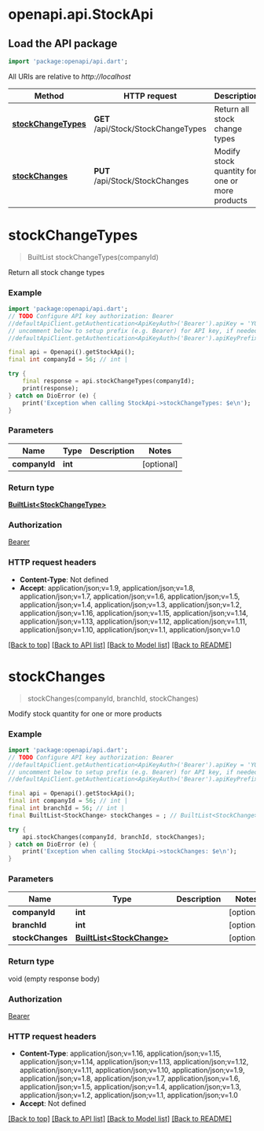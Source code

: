# openapi.api.StockApi

## Load the API package
```dart
import 'package:openapi/api.dart';
```

All URIs are relative to *http://localhost*

Method | HTTP request | Description
------------- | ------------- | -------------
[**stockChangeTypes**](StockApi.md#stockchangetypes) | **GET** /api/Stock/StockChangeTypes | Return all stock change types
[**stockChanges**](StockApi.md#stockchanges) | **PUT** /api/Stock/StockChanges | Modify stock quantity for one or more products


# **stockChangeTypes**
> BuiltList<StockChangeType> stockChangeTypes(companyId)

Return all stock change types

### Example
```dart
import 'package:openapi/api.dart';
// TODO Configure API key authorization: Bearer
//defaultApiClient.getAuthentication<ApiKeyAuth>('Bearer').apiKey = 'YOUR_API_KEY';
// uncomment below to setup prefix (e.g. Bearer) for API key, if needed
//defaultApiClient.getAuthentication<ApiKeyAuth>('Bearer').apiKeyPrefix = 'Bearer';

final api = Openapi().getStockApi();
final int companyId = 56; // int | 

try {
    final response = api.stockChangeTypes(companyId);
    print(response);
} catch on DioError (e) {
    print('Exception when calling StockApi->stockChangeTypes: $e\n');
}
```

### Parameters

Name | Type | Description  | Notes
------------- | ------------- | ------------- | -------------
 **companyId** | **int**|  | [optional] 

### Return type

[**BuiltList&lt;StockChangeType&gt;**](StockChangeType.md)

### Authorization

[Bearer](../README.md#Bearer)

### HTTP request headers

 - **Content-Type**: Not defined
 - **Accept**: application/json;v=1.9, application/json;v=1.8, application/json;v=1.7, application/json;v=1.6, application/json;v=1.5, application/json;v=1.4, application/json;v=1.3, application/json;v=1.2, application/json;v=1.16, application/json;v=1.15, application/json;v=1.14, application/json;v=1.13, application/json;v=1.12, application/json;v=1.11, application/json;v=1.10, application/json;v=1.1, application/json;v=1.0

[[Back to top]](#) [[Back to API list]](../README.md#documentation-for-api-endpoints) [[Back to Model list]](../README.md#documentation-for-models) [[Back to README]](../README.md)

# **stockChanges**
> stockChanges(companyId, branchId, stockChanges)

Modify stock quantity for one or more products

### Example
```dart
import 'package:openapi/api.dart';
// TODO Configure API key authorization: Bearer
//defaultApiClient.getAuthentication<ApiKeyAuth>('Bearer').apiKey = 'YOUR_API_KEY';
// uncomment below to setup prefix (e.g. Bearer) for API key, if needed
//defaultApiClient.getAuthentication<ApiKeyAuth>('Bearer').apiKeyPrefix = 'Bearer';

final api = Openapi().getStockApi();
final int companyId = 56; // int | 
final int branchId = 56; // int | 
final BuiltList<StockChange> stockChanges = ; // BuiltList<StockChange> | 

try {
    api.stockChanges(companyId, branchId, stockChanges);
} catch on DioError (e) {
    print('Exception when calling StockApi->stockChanges: $e\n');
}
```

### Parameters

Name | Type | Description  | Notes
------------- | ------------- | ------------- | -------------
 **companyId** | **int**|  | [optional] 
 **branchId** | **int**|  | [optional] 
 **stockChanges** | [**BuiltList&lt;StockChange&gt;**](StockChange.md)|  | [optional] 

### Return type

void (empty response body)

### Authorization

[Bearer](../README.md#Bearer)

### HTTP request headers

 - **Content-Type**: application/json;v=1.16, application/json;v=1.15, application/json;v=1.14, application/json;v=1.13, application/json;v=1.12, application/json;v=1.11, application/json;v=1.10, application/json;v=1.9, application/json;v=1.8, application/json;v=1.7, application/json;v=1.6, application/json;v=1.5, application/json;v=1.4, application/json;v=1.3, application/json;v=1.2, application/json;v=1.1, application/json;v=1.0
 - **Accept**: Not defined

[[Back to top]](#) [[Back to API list]](../README.md#documentation-for-api-endpoints) [[Back to Model list]](../README.md#documentation-for-models) [[Back to README]](../README.md)


